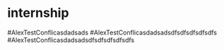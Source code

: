 # internship
#AlexTestConflicasdadsads
#AlexTestConflicasdadsadsdfsdfsdfsdfsdfs
#AlexTestConflicasdadsadsdfsdfsdfsdfsdfs